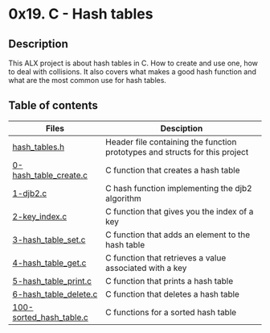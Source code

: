 # 0x19. C - Hash tables

## Description

This ALX project is about hash tables in C. How to create and use one, how to deal with collisions.
It also covers what makes a good hash function and what are the most common use for hash tables.

## Table of contents

| Files                                                | Desciption                                                                  |
| ---------------------------------------------------- | --------------------------------------------------------------------------- |
| [hash_tables.h](./hash_tables.h)                     | Header file containing the function prototypes and structs for this project |
| [0-hash_table_create.c](./0-hash_table_create.c)     | C function that creates a hash table                                        |
| [1-djb2.c](./1-djb2.c)                               | C hash function implementing the djb2 algorithm                             |
| [2-key_index.c](./2-key_index.c)                     | C function that gives you the index of a key                                |
| [3-hash_table_set.c](./3-hash_table_set.c)           | C function that adds an element to the hash table                           |
| [4-hash_table_get.c](./4-hash_table_get.c)           | C function that retrieves a value associated with a key                     |
| [5-hash_table_print.c](./5-hash_table_print.c)       | C function that prints a hash table                                         |
| [6-hash_table_delete.c](./6-hash_table_delete.c)     | C function that deletes a hash table                                        |
| [100-sorted_hash_table.c](./100-sorted_hash_table.c) | C functions for a sorted hash table                                         |
